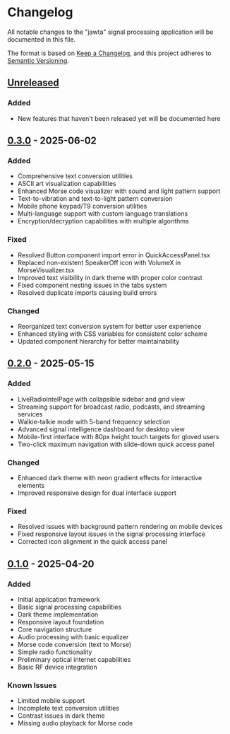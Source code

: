 # Changelog

All notable changes to the "jawta" signal processing application will be documented in this file.

The format is based on [Keep a Changelog](https://keepachangelog.com/en/1.0.0/),
and this project adheres to [Semantic Versioning](https://semver.org/spec/v2.0.0.html).

## [Unreleased]

### Added
- New features that haven't been released yet will be documented here

## [0.3.0] - 2025-06-02

### Added
- Comprehensive text conversion utilities
- ASCII art visualization capabilities
- Enhanced Morse code visualizer with sound and light pattern support
- Text-to-vibration and text-to-light pattern conversion
- Mobile phone keypad/T9 conversion utilities
- Multi-language support with custom language translations
- Encryption/decryption capabilities with multiple algorithms

### Fixed
- Resolved Button component import error in QuickAccessPanel.tsx
- Replaced non-existent SpeakerOff icon with VolumeX in MorseVisualizer.tsx
- Improved text visibility in dark theme with proper color contrast
- Fixed component nesting issues in the tabs system
- Resolved duplicate imports causing build errors

### Changed
- Reorganized text conversion system for better user experience
- Enhanced styling with CSS variables for consistent color scheme
- Updated component hierarchy for better maintainability

## [0.2.0] - 2025-05-15

### Added
- LiveRadioIntelPage with collapsible sidebar and grid view
- Streaming support for broadcast radio, podcasts, and streaming services
- Walkie-talkie mode with 5-band frequency selection
- Advanced signal intelligence dashboard for desktop view
- Mobile-first interface with 80px height touch targets for gloved users
- Two-click maximum navigation with slide-down quick access panel

### Changed
- Enhanced dark theme with neon gradient effects for interactive elements
- Improved responsive design for dual interface support

### Fixed
- Resolved issues with background pattern rendering on mobile devices
- Fixed responsive layout issues in the signal processing interface
- Corrected icon alignment in the quick access panel

## [0.1.0] - 2025-04-20

### Added
- Initial application framework
- Basic signal processing capabilities
- Dark theme implementation
- Responsive layout foundation
- Core navigation structure
- Audio processing with basic equalizer
- Morse code conversion (text to Morse)
- Simple radio functionality
- Preliminary optical internet capabilities
- Basic RF device integration

### Known Issues
- Limited mobile support
- Incomplete text conversion utilities
- Contrast issues in dark theme
- Missing audio playback for Morse code

[Unreleased]: https://github.com/fornevercollective/jawta/compare/v0.3.0...HEAD
[0.3.0]: https://github.com/fornevercollective/jawta/compare/v0.2.0...v0.3.0
[0.2.0]: https://github.com/fornevercollective/jawta/compare/v0.1.0...v0.2.0
[0.1.0]: https://github.com/fornevercollective/jawta/releases/tag/v0.1.0